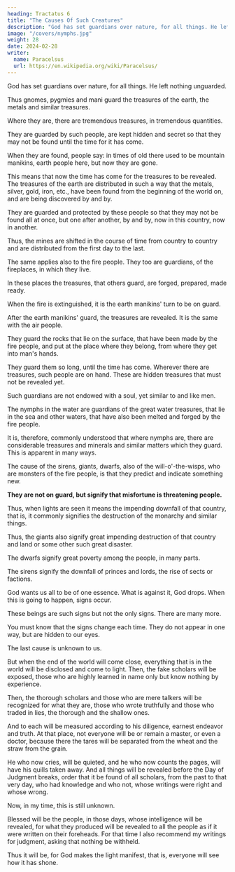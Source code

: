 ```yaml
---
heading: Tractatus 6
title: "The Causes Of Such Creatures"
description: "God has set guardians over nature, for all things. He left nothing unguarded"
image: "/covers/nymphs.jpg"
weight: 28
date: 2024-02-28
writer:
  name: Paracelsus
  url: https://en.wikipedia.org/wiki/Paracelsus/
---
```





<!-- Now that we must reflect in terms of natural philosophy about the causes of these creatures we must remember the facts, all the points, many of which have been discussed in the previous treatises. We need not repeat them here. Further causes that may be explored are these: namely, that  -->

God has set guardians over nature, for all things. He left nothing unguarded. 

Thus gnomes, pygmies and mani guard the treasures of the earth, the metals and similar treasures. 

Where they are, there are tremendous treasures, in tremendous quantities. 

They are guarded by such people, are kept hidden and secret so that they may not be found until the time for it has come. 

When they are found, people say: in times of old there used to be mountain manikins, earth people here, but now they are gone. 

This means that now the time has come for the treasures to be revealed. The treasures of the earth are distributed in such a way that the metals, silver, gold, iron, etc., have been found from the beginning of the world on, and are being discovered by and by. 

They are guarded and protected by these people so that they may not be found all at once, but one after another, by and by, now in this country, now in another. 

Thus, the mines are shifted in the course of time from country to country and are distributed from the first day to the last. 

The same applies also to the fire people. They too are guardians, of the fireplaces, in which they live. 

In these places the treasures, that others guard, are forged, prepared, made ready. 

When the fire is extinguished, it is the earth manikins' turn to be on guard. 

After the earth manikins' guard, the treasures are revealed. It is the same with the air people. 

They guard the rocks that lie on the surface, that have been made by the fire people, and put at the place where they belong, from where they get into man's hands. 

They guard them so long, until the time has come. Wherever there are treasures, such people are on hand. These are hidden treasures that must not be revealed yet. 

Such guardians are not endowed with a soul, yet similar to and like men. 

The nymphs in the water are guardians of the great water treasures, that lie in the sea and other waters, that have also been melted and forged by the fire people. 

It is, therefore, commonly understood that where nymphs are, there are considerable treasures and minerals and similar matters which they guard. This is apparent in many ways.

The cause of the sirens, giants, dwarfs, also of the will-o'-the-wisps, who are monsters of the fire people, is that they predict and indicate something new. 

**They are not on guard, but signify that misfortune is threatening people.** 

Thus, when lights are seen it means the impending downfall of that country, that is, it commonly signifies the destruction of the monarchy and similar things. 

Thus, the giants also signify great impending destruction of that country and land or some other such great disaster. 

The dwarfs signify great poverty among the people, in many parts. 

The sirens signify the downfall of princes and lords, the rise of sects or factions. 

God wants us all to be of one essence.  What is against it, God drops. When this is going to happen, signs occur. 

These beings are such signs but not the only signs. There are many more.

You must know that the signs change each time. They do not appear in one way, but are hidden to our eyes.

The last cause is unknown to us. 

But when the end of the world will come close, everything that is in the world will be disclosed and come to light. Then, the fake scholars will be exposed, those who are highly learned in name only but know nothing by experience. 

<!-- , then all things will be revealed, from the smallest to the largest, from the first to the last, what everything has been and is, why it stood there and left, from what causes, and what its meaning was. -->


Then, the thorough scholars and those who are mere talkers will be recognized for what they are, those who wrote truthfully and those who traded in lies, the thorough and the shallow ones. 

And to each will be measured according to his diligence, earnest endeavor and truth. At that place, not everyone will be or remain a master, or even a doctor, because there the tares will be separated from the wheat and the straw from the grain. 

He who now cries, will be quieted, and he who now counts the pages, will have his quills taken away. And all things will be revealed before the Day of Judgment breaks, order that it be found of all scholars, from the past to that very day, who had knowledge and who not, whose writings were right and whose wrong. 

Now, in my time, this is still unknown. 

Blessed will be the people, in those days, whose intelligence will be revealed, for what they produced will be revealed to all the people as if it were written on their foreheads. For that time I also recommend my writings for judgment, asking that nothing be withheld. 

Thus it will be, for God makes the light manifest, that is, everyone will see how it has shone.
